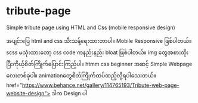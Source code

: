 # tribute-page
Simple tribute page using HTML and Css (mobile responsive design)

အပျင်းပြေ html and css သီးသန့်ရေးထားတာပါ။ Mobile Responsive ဖြစ်ပါတယ်။ scss မသုံးထားတော့ css code ကနည်းနည်း bloat ဖြစ်ပါတယ်။ img တွေအစားထိုးပြီးကိုယ့်စိတ်ကြိုက်ပြောင်းကြည့်ပါ။ htmm css beginner အဆင့် Simple Webpage လေးတစ်ခုပါ။ animationတွေစိတ်ကြိုက်ထပ်ထည့်လို့ရပါသေးတယ်။  href="https://www.behance.net/gallery/114765193/Tribute-web-page-website-design"> ဒါက Design ပါ
